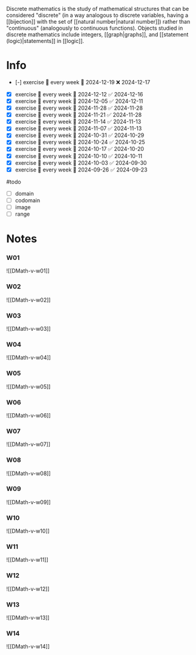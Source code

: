 
Discrete mathematics is the study of mathematical structures that can be considered "discrete" (in a way analogous to discrete variables, having a [[bijection]] with the set of [[natural number|natural number]]) rather than "continuous" (analogously to continuous functions). Objects studied in discrete mathematics include integers, [[graph|graphs]], and [[statement (logic)|statements]] in [[logic]].


# Info

- [-] exercise 🔁 every week 📅 2024-12-19 ❌ 2024-12-17
- [x] exercise 🔁 every week 📅 2024-12-12 ✅ 2024-12-16
- [x] exercise 🔁 every week 📅 2024-12-05 ✅ 2024-12-11
- [x] exercise 🔁 every week 📅 2024-11-28 ✅ 2024-11-28
- [x] exercise 🔁 every week 📅 2024-11-21 ✅ 2024-11-28
- [x] exercise 🔁 every week 📅 2024-11-14 ✅ 2024-11-13
- [x] exercise 🔁 every week 📅 2024-11-07 ✅ 2024-11-13
- [x] exercise 🔁 every week 📅 2024-10-31 ✅ 2024-10-29
- [x] exercise 🔁 every week 📅 2024-10-24 ✅ 2024-10-25
- [x] exercise 🔁 every week 📅 2024-10-17 ✅ 2024-10-20
- [x] exercise 🔁 every week 📅 2024-10-10 ✅ 2024-10-11
- [x] exercise 🔁 every week 📅 2024-10-03 ✅ 2024-09-30
- [x] exercise 🔁 every week 📅 2024-09-26 ✅ 2024-09-23

#todo
- [ ] domain
- [ ] codomain
- [ ] image
- [ ] range

# Notes

### W01
![[DMath-v-w01]]

### W02
![[DMath-v-w02]]

### W03
![[DMath-v-w03]]

### W04
![[DMath-v-w04]]

### W05
![[DMath-v-w05]]

### W06
![[DMath-v-w06]]

### W07
![[DMath-v-w07]]

### W08
![[DMath-v-w08]]

### W09
![[DMath-v-w09]]

### W10
![[DMath-v-w10]]

### W11
![[DMath-v-w11]]

### W12
![[DMath-v-w12]]

### W13
![[DMath-v-w13]]

### W14
![[DMath-v-w14]]
